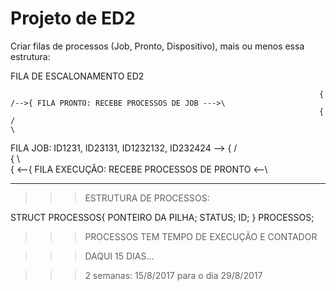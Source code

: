 # Projeto de ED2

Criar filas de processos (Job, Pronto, Dispositivo), mais ou menos essa estrutura:

FILA DE ESCALONAMENTO ED2


											                             {   /-->{ FILA PRONTO: RECEBE PROCESSOS DE JOB --->\
											                             {  /	 										                           \			
FILA JOB: ID1231, ID23131, ID1232132, ID232424 --> { /													                        \
											                             { \												                           \
											                             {  \<--{ FILA EXECUÇÃO: RECEBE PROCESSOS DE PRONTO  <--\

************************************************************************************************************

>>> ESTRUTURA DE PROCESSOS:

STRUCT PROCESSOS{
	PONTEIRO DA PILHA;
	STATUS;
	ID;	
} PROCESSOS;

>>> PROCESSOS TEM TEMPO DE EXECUÇÃO E CONTADOR

>>> DAQUI 15 DIAS...

>>> 2 semanas: 15/8/2017 para o dia 29/8/2017
